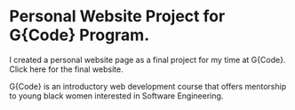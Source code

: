 # Personal Website Project for G{Code} Program.

I created a personal website page as a final project for my time at G{Code}. Click here for the final website.

G{Code} is an introductory web development course that offers mentorship to young black women interested in Software Engineering.
